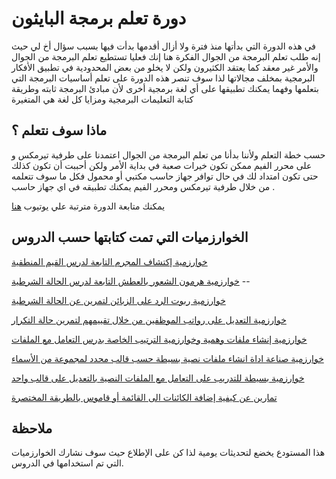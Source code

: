 # دورة تعلم برمجة البايثون

في هذه الدورة التي بدأتها منذ فترة ولا أزال أقدمها بدأت فيها بسبب سؤال أخ لي حيث إنه طلب تعلم البرمجة من الجوال الفكرة هنا إنك فعليا تستطيع تعلم البرمجة من الجوال والأمر غير معقد كما يعتقد الكثيرون ولكن لا يخلو من بعض المحدودية في تطبيق الأفكار البرمجية بمخلف مجالاتها لذا سوف تنصر هذه الدورة على تعلم أساسيات البرمجة التي بتعلمها وفهما يمكنك تطبيقها على أي لغة برمجية أخرى لأن مبادئ البرمجة ثابته وطريقة كتابة التعليمات البرمجية ومزايا كل لغة هي المتغيرة

## ماذا سوف نتعلم ؟

حسب خطة التعلم ولأننا بدأنا من تعلم البرمجة من الجوال اعتمدنا على طرفية تيرمكس و على محرر الفيم  ممكن تكون خيرات صعبة في بداية الأمر ولكن أحببت أن تكون كذلك حتى تكون امتداد لك في حال توافر جهاز حاسب مكتبي أو محمول فكل ما سوف تتعلمه من خلال طرفية تيرمكس ومحرر الفيم يمكنك تطبيقه في اي جهاز حاسب .

يمكنك متابعة الدورة مترتبة علي يوتيوب [هنا](https://youtu.be/PLgFIKDSYwo) 

## الخوارزميات التي تمت كتابتها  حسب الدروس

[خوارزمية إكتشاف المجرم التابعة لدرس القيم المنطقية](https://github.com/Shalabyelectronics/Learn_python_course/blob/master/unit_two/crime.py) 

[خوارزمية هرمون الشعور بالعطش التابعة لدرس الحالة الشرطية](https://github.com/Shalabyelectronics/Learn_python_course/blob/master/unit_two/drink_water.py) --

[خوارزمية ربوت الرد على الزبائن لتمرين عن الحالة الشرطية](https://github.com/Shalabyelectronics/Learn_python_course/commit/748f12bd96ec37e6b927ee41855e778ab7ecf3e8)

[خوارزمية التعديل على رواتب الموظفين من خلال تقييمهم لتمرين حالة التكرار](https://github.com/Shalabyelectronics/Learn_python_course/commit/114b7a6de5ee96e5d987379247f74c6d65aa62cc)

[خوارزمية إنشاء ملفات وهمية وخوارزمية الترتيب الخاصة بدرس التعامل مع الملفات](https://github.com/Shalabyelectronics/Learn_python_course/tree/master/unit_two/my_files/all_py)

[خوارزمية صناعة اداة انشاء ملفات نصية بسيطة حسب قالب محدد لمجموعة من الأسماء](https://github.com/Shalabyelectronics/Learn_python_course/tree/master/unit_two/send_to_many_tool)

[خوارزمية بسيطة للتدريب على التعامل مع الملفات النصية بالتعديل على قالب واحد](https://github.com/Shalabyelectronics/Learn_python_course/blob/master/unit_two/send_to_many_tool/template_edit.py)

[تمارين عن كيفية إضافة الكائنات الى القائمة أو قاموس بالطريقة المختصرة](https://github.com/Shalabyelectronics/Learn_python_course/blob/master/unit_two/list_comprehension.py) 

## ملاحظة

هذا المستودع يخضع لتحديثات يومية لذا كن على الإطلاع حيث سوف نشارك الخوارزميات التي تم استخدامها في الدروس.
